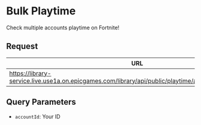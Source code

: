 # Bulk Playtime
Check multiple accounts playtime on Fortnite!

## Request
| URL | Method |
| - | - |
| https://library-service.live.use1a.on.epicgames.com/library/api/public/playtime/account/{accountId}/bulk | `PUT` |

## Query Parameters
- `accountId`: Your ID